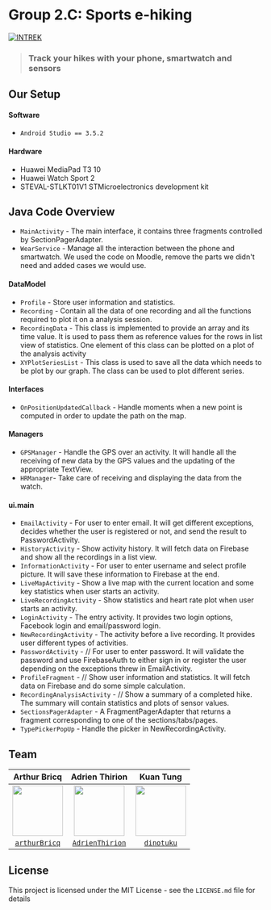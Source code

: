 Group 2.C: Sports e-hiking
===
[![INTREK](https://img.shields.io/badge/-INTREK-orange)](https://github.com/dinotuku/INTREK)

> ### Track your hikes with your phone, smartwatch and sensors

## Our Setup

#### Software
* `Android Studio == 3.5.2`

#### Hardware
* Huawei MediaPad T3 10
* Huawei Watch Sport 2
* STEVAL-STLKT01V1 STMicroelectronics development kit

## Java Code Overview

* `MainActivity` - The main interface, it contains three fragments controlled by SectionPagerAdapter.
* `WearService` - Manage all the interaction between the phone and smartwatch. We used the code on Moodle, remove the parts we didn't need and added cases we would use.

#### DataModel
* `Profile` - Store user information and statistics.
* `Recording` - Contain all the data of one recording and all the functions required to plot it on a analysis session.
* `RecordingData` - This class is implemented to provide an array and its time value. It is used to pass them as reference values for the rows in list view of statistics. One element of this class can be plotted on a plot of the analysis activity
* `XYPlotSeriesList` - This class is used to save all the data which needs to be plot by our graph. The class can be used to plot different series.

#### Interfaces
* `OnPositionUpdatedCallback` - Handle moments when a new point is computed in order to update the path on the map.

#### Managers
* `GPSManager` - Handle the GPS over an activity. It will handle all the receiving of new data by the GPS values and the updating of the appropriate TextView. 
* `HRManager`- Take care of receiving and displaying the data from the watch.

#### ui.main
* `EmailActivity` - For user to enter email. It will get different exceptions, decides whether the user is registered or not, and send the result to PasswordActivity.
* `HistoryActivity` - Show activity history. It will fetch data on Firebase and show all the recordings in a list view.
* `InformationActivity` - For user to enter username and select profile picture. It will save these information to Firebase at the end.
* `LiveMapActivity` - Show a live map with the current location and some key statistics when user starts an activity.
* `LiveRecordingActivity` - Show statistics and heart rate plot when user starts an activity.
* `LoginActivity` - The entry activity. It provides two login options, Facebook login and email/password login.
* `NewRecordingActivity` - The activity before a live recording. It provides user different types of activities.
* `PasswordActivity` - // For user to enter password. It will validate the password and use FirebaseAuth to either sign in or register the user depending on the exceptions threw in EmailActivity.
* `ProfileFragment` - // Show user information and statistics. It will fetch data on Firebase and do some simple calculation.
* `RecordingAnalysisActivity` - // Show a summary of a completed hike. The summary will contain statistics and plots of sensor values.
* `SectionsPagerAdapter` - A FragmentPagerAdapter that returns a fragment corresponding to one of the sections/tabs/pages.
* `TypePickerPopUp` - Handle the picker in NewRecordingActivity.

## Team

| Arthur Bricq | Adrien Thirion | Kuan Tung |
| :---: |:---:| :---:|
| <img src="https://scontent.ftpe7-1.fna.fbcdn.net/v/t1.0-1/p320x320/58384228_2796106190430223_6880243506011439104_n.jpg?_nc_cat=100&_nc_ohc=IyTrcDxQazsAQnU_g7mzZJ8_bmezn-iPgOUXvfvHdbi46m4-ymBXmAFCw&_nc_ht=scontent.ftpe7-1.fna&oh=1c94d3eaa8f6e7059e75fd1cfd814509&oe=5EAA7F99" width=100> | <img src="https://scontent.ftpe7-4.fna.fbcdn.net/v/t1.0-1/p320x320/69374738_1666631240136834_9156000338036129792_n.jpg?_nc_cat=101&_nc_ohc=KFL8NJ_Nl4oAQmPUB1LYeaWJk233z0s3qBAM7zTzOp4BgQxWOXmuXImUQ&_nc_ht=scontent.ftpe7-4.fna&oh=9489c4736b58dcf438959d7c3d90b08e&oe=5E9F979D" width=100> | <img src="https://scontent.ftpe7-3.fna.fbcdn.net/v/t1.0-1/p320x320/44598597_2395336093814687_5861457721299042304_o.jpg?_nc_cat=108&_nc_ohc=S9RMSb64YhoAQkGyn-scFiV2xMyg6XZIv2dDWvzZXFz29QswtojFaU-Ww&_nc_ht=scontent.ftpe7-3.fna&oh=5f0d1fd5c995b718238bd81a7d123faf&oe=5E9D09A9" width=100>  |
| <a href="https://github.com/arthurBricq" target="_blank">`arthurBricq`</a> | <a href="https://github.com/AdrienThirion" target="_blank">`AdrienThirion`</a> | <a href="http://github.com/dinotuku" target="_blank">`dinotuku`</a> |

## License

This project is licensed under the MIT License - see the `LICENSE.md` file for details
